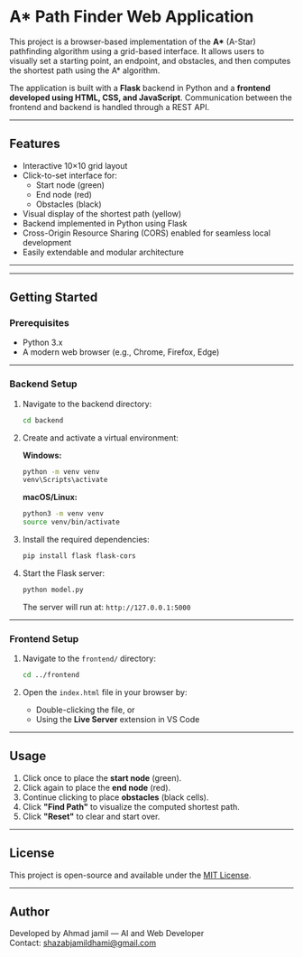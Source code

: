 # A* Path Finder Web Application

This project is a browser-based implementation of the **A\*** (A-Star) pathfinding algorithm using a grid-based interface. It allows users to visually set a starting point, an endpoint, and obstacles, and then computes the shortest path using the A* algorithm.

The application is built with a **Flask** backend in Python and a **frontend developed using HTML, CSS, and JavaScript**. Communication between the frontend and backend is handled through a REST API.

---

## Features

- Interactive 10×10 grid layout
- Click-to-set interface for:
  - Start node (green)
  - End node (red)
  - Obstacles (black)
- Visual display of the shortest path (yellow)
- Backend implemented in Python using Flask
- Cross-Origin Resource Sharing (CORS) enabled for seamless local development
- Easily extendable and modular architecture

---


---

## Getting Started

### Prerequisites

- Python 3.x
- A modern web browser (e.g., Chrome, Firefox, Edge)

---

### Backend Setup

1. Navigate to the backend directory:

    ```bash
    cd backend
    ```

2. Create and activate a virtual environment:

    **Windows:**
    ```bash
    python -m venv venv
    venv\Scripts\activate
    ```

    **macOS/Linux:**
    ```bash
    python3 -m venv venv
    source venv/bin/activate
    ```

3. Install the required dependencies:

    ```bash
    pip install flask flask-cors
    ```

4. Start the Flask server:

    ```bash
    python model.py
    ```

    The server will run at: `http://127.0.0.1:5000`

---

### Frontend Setup

1. Navigate to the `frontend/` directory:

    ```bash
    cd ../frontend
    ```

2. Open the `index.html` file in your browser by:
   - Double-clicking the file, or
   - Using the **Live Server** extension in VS Code

---

## Usage

1. Click once to place the **start node** (green).
2. Click again to place the **end node** (red).
3. Continue clicking to place **obstacles** (black cells).
4. Click **"Find Path"** to visualize the computed shortest path.
5. Click **"Reset"** to clear and start over.

---

## License

This project is open-source and available under the [MIT License](LICENSE).

---

## Author

Developed by Ahmad jamil — AI and Web Developer  
Contact: shazabjamildhami@gmail.com

